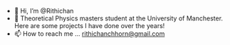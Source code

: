 - 👋 Hi, I’m @Rithichan
- 👀 Theoretical Physics masters student at the University of Manchester. Here are some projects I have done over the years!
- 📫 How to reach me ... rithichanchhorn@gmail.com

<!---
Rithichan/Rithichan is a ✨ special ✨ repository because its `README.md` (this file) appears on your GitHub profile.
You can click the Preview link to take a look at your changes.
--->
